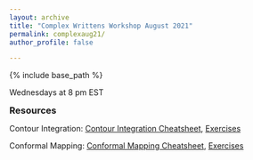 ```yaml
---
layout: archive
title: "Complex Writtens Workshop August 2021"
permalink: complexaug21/
author_profile: false

---
```

<style type='text/css'>
h2, h3, h4, h5, h6 {margin: 0;}
.br {display: block; margin-bottom: 0em; margin: 0;} 
</style>

{% include base_path %}

Wednesdays at 8 pm EST
### Resources
Contour Integration: [Contour Integration Cheatsheet](https://raw.githubusercontent.com/natalie-frank/natalie-frank.github.io/master/files/Contour_Integration_Cheatsheet.pdf), [Exercises](https://raw.githubusercontent.com/natalie-frank/natalie-frank.github.io/master/files/Contour_Integration_Exercises.pdf)

Conformal Mapping: [Conformal Mapping Cheatsheet](https://raw.githubusercontent.com/natalie-frank/natalie-frank.github.io/master/files/Conformal_mapping_Cheatsheet.pdf), [Exercises](https://raw.githubusercontent.com/natalie-frank/natalie-frank.github.io/master/files/conformal_mapping_exercises.pdf)
